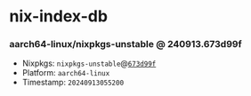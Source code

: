 # nix-index-db
### aarch64-linux/nixpkgs-unstable @ 240913.673d99f
- Nixpkgs: `nixpkgs-unstable`@[`673d99f`](https://github.com/NixOS/nixpkgs/commit/673d99f1406cb09b8eb6feab4743ebdf70046557)
- Platform: `aarch64-linux`
- Timestamp: `20240913055200`
